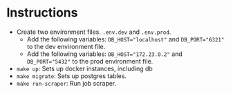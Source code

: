# Instructions

- Create two environment files. `.env.dev` and `.env.prod`. 
    - Add the following variables: `DB_HOST="localhost"` and `DB_PORT="6321"` to the dev environment file.
    - Add the following variables: `DB_HOST="172.23.0.2"` and `DB_PORT="5432"` to the prod environment file.
- `make up`: Sets up docker instances, including db
- `make migrate`: Sets up postgres tables.
- `make run-scraper`: Run job scraper.
